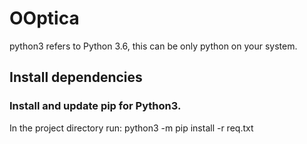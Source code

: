 # OOptica

python3 refers to Python 3.6, this can be only python on your system.
## Install dependencies

### Install and update pip for Python3.

In the project directory run: python3 -m pip install -r req.txt
